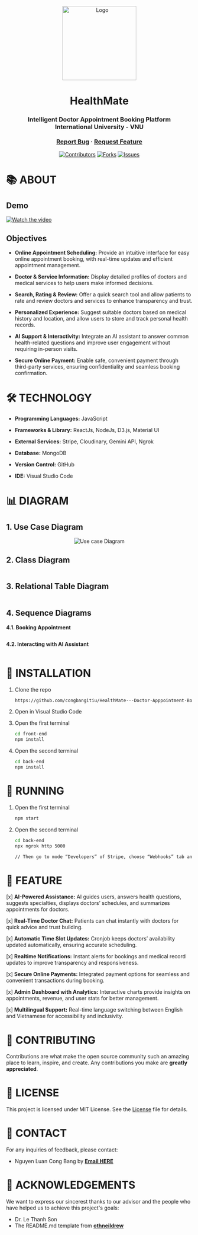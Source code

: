 <div id="top" align="center">
</div>
<!-- PROJECT LOGO -->
<div align="center">
  <img src="front-end/src/assets/images/logo.png" alt="Logo" width="200">
  <h1 align="center">HealthMate</h1>
  <h3 align="center">
    Intelligent Doctor Appointment Booking Platform <br />International University - VNU
    <br />
    <br />
    <a href="https://github.com/congbangitiu/HealthMate---Doctor-Apppointment-Booking-Website.git">Report Bug</a>
    ·
    <a href="https://github.com/congbangitiu/HealthMate---Doctor-Apppointment-Booking-Website.git">Request Feature</a>
  </h3>

[![Contributors][contributors-shield]][contributors-url]
[![Forks][forks-shield]][forks-url]
[![Issues][issues-shield]][issues-url]

<!-- MARKDOWN LINKS & IMAGES -->

[contributors-shield]: https://img.shields.io/github/contributors/congbangitiu/HealthMate---Doctor-Apppointment-Booking-Website.svg?style=for-the-badge
[contributors-url]: https://github.com/congbangitiu/HealthMate---Doctor-Apppointment-Booking-Website/graphs/contributors
[forks-shield]: https://img.shields.io/github/forks/congbangitiu/HealthMate---Doctor-Apppointment-Booking-Website.svg?style=for-the-badge
[forks-url]: https://github.com/congbangitiu/HealthMate---Doctor-Apppointment-Booking-Website/network/members
[issues-shield]: https://img.shields.io/github/issues/congbangitiu/HealthMate---Doctor-Apppointment-Booking-Website.svg?style=for-the-badge
[issues-url]: https://github.com/congbangitiu/HealthMate---Doctor-Apppointment-Booking-Website/issues

</div>

<!-- About -->

# 📚 ABOUT

## Demo

[![Watch the video](https://img.youtube.com/vi/1n_eCRAPhvc/0.jpg)](https://youtu.be/1n_eCRAPhvc)

## Objectives

- **Online Appointment Scheduling:** Provide an intuitive interface for easy online appointment booking, with real-time updates and efficient appointment management.

- **Doctor & Service Information:** Display detailed profiles of doctors and medical services to help users make informed decisions.

- **Search, Rating & Review:** Offer a quick search tool and allow patients to rate and review doctors and services to enhance transparency and trust.

- **Personalized Experience:** Suggest suitable doctors based on medical history and location, and allow users to store and track personal health records.

- **AI Support & Interactivity:** Integrate an AI assistant to answer common health-related questions and improve user engagement without requiring in-person visits.

- **Secure Online Payment:** Enable safe, convenient payment through third-party services, ensuring confidentiality and seamless booking confirmation.

<!-- Technologies Used -->

# 🛠 TECHNOLOGY

-   **Programming Languages:** JavaScript

-   **Frameworks & Library:** ReactJs, NodeJs, D3.js, Material UI

-   **External Services:** Stripe, Cloudinary, Gemini API, Ngrok

-   **Database:** MongoDB

-   **Version Control:** GitHub

-   **IDE:** Visual Studio Code

<!-- Diagrams -->

# 📊 DIAGRAM

## 1. Use Case Diagram

<div align="center">
<img src="front-end/src/assets/Diagram/Use case.png" alt="Use case Diagram">
</div>

## 2. Class Diagram

<div align="center">
<img src="front-end/src/assets/Diagram/Class diagram.png" alt="">
</div>

## 3. Relational Table Diagram

<div align="center">
<img src="front-end/src/assets/Diagram/Relational Table Diagram.png" alt="">
</div>

## 4. Sequence Diagrams

**4.1. Booking Appointment**

<div align="center">
<img src="front-end/src/assets/Diagram/SD - Booking Appointment.png" alt="">
</div>

**4.2. Interacting with AI Assistant**

<div align="center">
<img src="front-end/src/assets/Diagram/SD - Interact with AI.png" alt="">
</div>

<!-- INSTALLATION -->

# 🔧 INSTALLATION

1. Clone the repo
    ```sh
    https://github.com/congbangitiu/HealthMate---Doctor-Apppointment-Booking-Website.git
    ```
2. Open in Visual Studio Code
3. Open the first terminal

    ```sh
    cd front-end
    npm install
    ```

4. Open the second terminal

    ```sh
    cd back-end
    npm install
    ```

<!-- RUNNING -->

# 📍 RUNNING

1. Open the first terminal

    ```sh
    npm start
    ```

2. Open the second terminal

    ```sh
    cd back-end
    npx ngrok http 5000

    // Then go to mode “Developers” of Stripe, choose “Webhooks” tab and edit the URL
    ```

<!-- FEATURE -->

# 🦾 FEATURE

[x] **AI-Powered Assistance:** AI guides users, answers health questions, suggests specialties, displays doctors’ schedules, and summarizes appointments for doctors.

[x] **Real-Time Doctor Chat:** Patients can chat instantly with doctors for quick advice and trust building.

[x] **Automatic Time Slot Updates:** Cronjob keeps doctors’ availability updated automatically, ensuring accurate scheduling.

[x] **Realtime Notifications:** Instant alerts for bookings and medical record updates to improve transparency and responsiveness.

[x] **Secure Online Payments:** Integrated payment options for seamless and convenient transactions during booking.

[x] **Admin Dashboard with Analytics:** Interactive charts provide insights on appointments, revenue, and user stats for better management.

[x] **Multilingual Support:** Real-time language switching between English and Vietnamese for accessibility and inclusivity.

<!-- CONTRIBUTING -->

# 🤝 CONTRIBUTING

Contributions are what make the open source community such an amazing place to learn, inspire, and create. Any
contributions you make are **greatly appreciated**.

# 📄 LICENSE

This project is licensed under MIT License. See the [License](https://github.com/congbangitiu/HealthMate---Doctor-Apppointment-Booking-Website/blob/main/LICENSE) file for details.

<!-- CONTACT-->

# 📧 CONTACT

For any inquiries of feedback, please contact:

-   Nguyen Luan Cong Bang by **[Email HERE](mailto:bangnguyen.071102@gmail.com)**

<!-- ACKNOWLEDGMENTS -->

# 🙏 ACKNOWLEDGEMENTS

We want to express our sincerest thanks to our advisor and the people who have helped us to achieve this project's
goals:

-   []() Dr. Le Thanh Son
-   []() The README.md template from **[othneildrew](https://github.com/othneildrew/Best-README-Template)**
